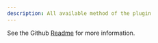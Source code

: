 ```yaml
---
description: All available method of the plugin
---
```


See the Github [Readme](https://github.com/Cap-go/capacitor-updater) for more information.

<docgen-index>

</docgen-index>

<docgen-api>


</docgen-api>